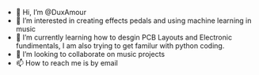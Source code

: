 - 👋 Hi, I’m @DuxAmour
- 👀 I’m interested in creating effects pedals and using machine learning in music
- 🌱 I’m currently learning how to desgin PCB Layouts and Electronic fundimentals, I am also trying to get familur with python coding. 
- 💞️ I’m looking to collaborate on music projects
- 📫 How to reach me is by email

<!---
DuxAmour/DuxAmour is a ✨ special ✨ repository because its `README.md` (this file) appears on your GitHub profile.
You can click the Preview link to take a look at your changes.
--->
